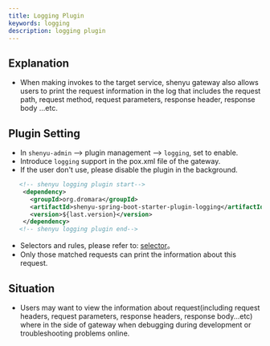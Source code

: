 ```yaml
---
title: Logging Plugin
keywords: logging
description: logging plugin
---
```


## Explanation

* When making invokes to the target service, shenyu gateway also allows users to print the request information in the log that includes the request path, request method, request parameters, response header, response body ...etc.

## Plugin Setting

* In `shenyu-admin` --> plugin management --> `logging`, set to enable.
* Introduce `logging` support in the pox.xml file of the gateway.
* If the user don't use, please disable the plugin in the background.

```xml
   <!-- shenyu logging plugin start-->
    <dependency>
      <groupId>org.dromara</groupId>
      <artifactId>shenyu-spring-boot-starter-plugin-logging</artifactId>
      <version>${last.version}</version>
    </dependency>
   <!-- shenyu logging plugin end-->
``` 

* Selectors and rules, please refer to: [selector](../selector-and-rule)。
* Only those matched requests can print the information about this request.
 
## Situation

* Users may want to view the information about request(including request headers, request parameters, response headers, response body...etc) where in the side of gateway when debugging during development or troubleshooting problems online.
